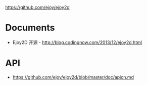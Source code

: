 https://github.com/ejoy/ejoy2d

# Documents
- Ejoy2D 开源 - http://blog.codingnow.com/2013/12/ejoy2d.html

# API
- https://github.com/ejoy/ejoy2d/blob/master/doc/apicn.md

  